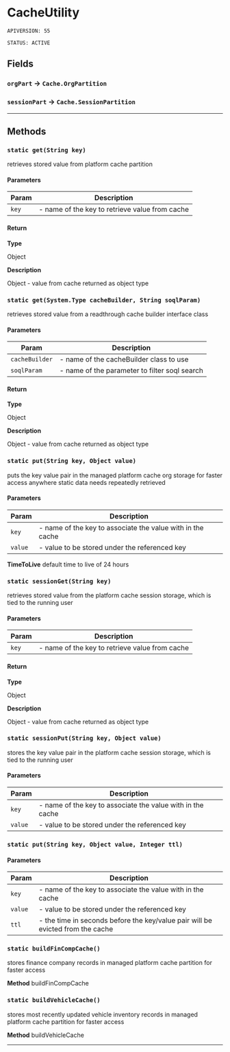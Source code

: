 # CacheUtility

`APIVERSION: 55`

`STATUS: ACTIVE`
## Fields

### `orgPart` → `Cache.OrgPartition`


### `sessionPart` → `Cache.SessionPartition`


---
## Methods
### `static get(String key)`

retrieves stored value from platform cache partition

#### Parameters

|Param|Description|
|---|---|
|`key`|- name of the key to retrieve value from cache|

#### Return

**Type**

Object

**Description**

Object - value from cache returned as object type

### `static get(System.Type cacheBuilder, String soqlParam)`

retrieves stored value from a readthrough cache builder interface class

#### Parameters

|Param|Description|
|---|---|
|`cacheBuilder`|- name of the cacheBuilder class to use|
|`soqlParam`|- name of the parameter to filter soql search|

#### Return

**Type**

Object

**Description**

Object - value from cache returned as object type

### `static put(String key, Object value)`

puts the key value pair in the managed platform cache org storage for faster access anywhere static data needs repeatedly retrieved

#### Parameters

|Param|Description|
|---|---|
|`key`|- name of the key to associate the value with in the cache|
|`value`|- value to be stored under the referenced key|


**TimeToLive** default time to live of 24 hours

### `static sessionGet(String key)`

retrieves stored value from the platform cache session storage, which is tied to the running user

#### Parameters

|Param|Description|
|---|---|
|`key`|- name of the key to retrieve value from cache|

#### Return

**Type**

Object

**Description**

Object - value from cache returned as object type

### `static sessionPut(String key, Object value)`

stores the key value pair in the platform cache session storage, which is tied to the running user

#### Parameters

|Param|Description|
|---|---|
|`key`|- name of the key to associate the value with in the cache|
|`value`|- value to be stored under the referenced key|

### `static put(String key, Object value, Integer ttl)`
#### Parameters

|Param|Description|
|---|---|
|`key`|- name of the key to associate the value with in the cache|
|`value`|- value to be stored under the referenced key|
|`ttl`|- the time in seconds before the key/value pair will be evicted from the cache|

### `static buildFinCompCache()`

stores finance company records in managed platform cache partition for faster access


**Method** buildFinCompCache

### `static buildVehicleCache()`

stores most recently updated vehicle inventory records in managed platform cache partition for faster access


**Method** buildVehicleCache

---
